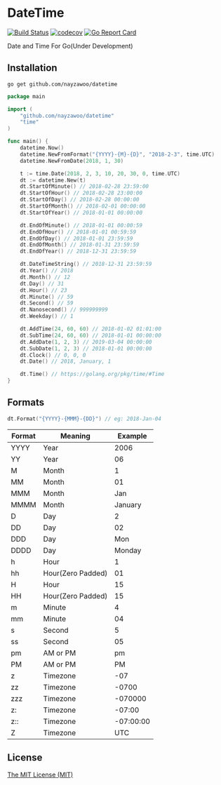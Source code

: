 # DateTime
[![Build Status](https://travis-ci.org/nayzawoo/datetime.svg?branch=master)](https://travis-ci.org/nayzawoo/datetime)
[![codecov](https://codecov.io/gh/nayzawoo/datetime/branch/master/graph/badge.svg)](https://codecov.io/gh/nayzawoo/datetime)
[![Go Report Card](https://goreportcard.com/badge/github.com/nayzawoo/datetime)](https://goreportcard.com/report/github.com/nayzawoo/datetime)

Date and Time For Go(Under Development)

## Installation

```
go get github.com/nayzawoo/datetime
```

```go
package main

import (
    "github.com/nayzawoo/datetime"
    "time"
)

func main() {
    datetime.Now()
    datetime.NewFromFormat("{YYYY}-{M}-{D}", "2018-2-3", time.UTC)
    datetime.NewFromDate(2018, 1, 30)

    t := time.Date(2018, 2, 3, 10, 20, 30, 0, time.UTC)
    dt := datetime.New(t)
    dt.StartOfMinute() // 2018-02-28 23:59:00
    dt.StartOfHour() // 2018-02-28 23:00:00
    dt.StartOfDay() // 2018-02-28 00:00:00
    dt.StartOfMonth() // 2018-02-01 00:00:00
    dt.StartOfYear() // 2018-01-01 00:00:00

    dt.EndOfMinute() // 2018-01-01 00:00:59
    dt.EndOfHour() // 2018-01-01 00:59:59
    dt.EndOfDay() // 2018-01-01 23:59:59
    dt.EndOfMonth() // 2018-01-31 23:59:59
    dt.EndOfYear() // 2018-12-31 23:59:59

    dt.DateTimeString() // 2018-12-31 23:59:59
    dt.Year() // 2018
    dt.Month() // 12
    dt.Day() // 31
    dt.Hour() // 23
    dt.Minute() // 59
    dt.Second() // 59
    dt.Nanosecond() // 999999999
    dt.Weekday() // 1

    dt.AddTime(24, 60, 60) // 2018-01-02 01:01:00
    dt.SubTime(24, 60, 60) // 2018-01-01 00:00:00
    dt.AddDate(1, 2, 3) // 2019-03-04 00:00:00
    dt.SubDate(1, 2, 3) // 2018-01-01 00:00:00
    dt.Clock() // 0, 0, 0
    dt.Date() // 2018, January, 1

    dt.Time() // https://golang.org/pkg/time/#Time
}
```

## Formats

```go
dt.Format("{YYYY}-{MMM}-{DD}") // eg: 2018-Jan-04
```

| Format | Meaning | Example  |
| --- | --- | --- |
| YYYY | Year | 2006 |
| YY | Year | 06 |
| M | Month | 1 |
| MM | Month | 01 |
| MMM | Month | Jan |
| MMMM | Month | January |
| D | Day | 2 |
| DD | Day | 02 |
| DDD | Day | Mon |
| DDDD | Day | Monday |
| h | Hour | 1 |
| hh | Hour(Zero Padded) | 01 |
| H | Hour | 15 |
| HH | Hour(Zero Padded) | 15 |
| m | Minute | 4 |
| mm | Minute | 04 |
| s | Second | 5 |
| ss | Second | 05 |
| pm | AM or PM | pm |
| PM | AM or PM | PM |
| z | Timezone | -07 |
| zz | Timezone | -0700 |
| zzz | Timezone | -070000 |
| z: | Timezone | -07:00 |
| z:: | Timezone | -07:00:00 |
| Z | Timezone | UTC |


## License

[The MIT License (MIT)](https://raw.githubusercontent.com/nayzawoo/datetime/master/LICENSE)